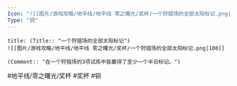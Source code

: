```yaml
---
Icon: "![[图片/游戏攻略/地平线/地平线 零之曙光/奖杯/一个狩猎场的全部太阳标记.png|30]]"
Type: "铜"
---
```

```ad-common-bronze-trophy
title: (Title:: "一个狩猎场的全部太阳标记")
![[图片/游戏攻略/地平线/地平线 零之曙光/奖杯/一个狩猎场的全部太阳标记.png|100]]

(Comment:: "在一个狩猎场的3项试炼中皆赢得了至少一个半日标记。")
```

#地平线/零之曙光/奖杯 #奖杯 #铜
